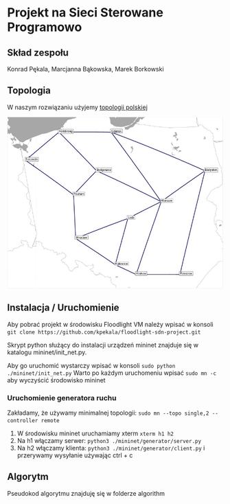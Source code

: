 # Projekt na Sieci Sterowane Programowo

## Skład zespołu

Konrad Pękala, Marcjanna Bąkowska, Marek Borkowski

## Topologia

W naszym rozwiązaniu użyjemy [topologii polskiej](https://sndlib.put.poznan.pl/home.action?fbclid=IwZXh0bgNhZW0CMTEAAR3tA3f6QjfDBMvHCTL5tdeqrTLAXejLmolCGpzL3xaQmjhuOEpV4jYTQyM_aem_m1RIC6h83HPIrBJi2hVbdQ)

![Polsa](./mininet/polska.jpg)

## Instalacja / Uruchomienie

Aby pobrać projekt w środowisku Floodlight VM należy wpisać w konsoli `git clone https://github.com/kpekala/floodlight-sdn-project.git`

Skrypt python służący do instalacji urządzeń mininet znajduje się w katalogu mininet/init_net.py.

Aby go uruchomić wystarczy wpisać w konsoli `sudo python ./mininet/init_net.py`
Warto po każdym uruchomeniu wpisać `sudo mn -c` aby wyczyścić środowisko mininet

### Uruchomienie generatora ruchu

Zakładamy, że używamy minimalnej topologii: `sudo mn --topo single,2 --controller remote`

1. W środowisku mininet uruchamiamy xterm `xterm h1 h2`
2. Na h1 włączamy serwer: `python3 ./mininet/generator/server.py`
3. Na h2 włączamy klienta: `python3 ./mininet/generator/client.py` i przerywamy wysyłanie używając ctrl + c

## Algorytm

Pseudokod algorytmu znajduję się w folderze algorithm
